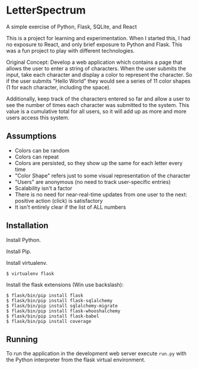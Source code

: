 LetterSpectrum
=========

A simple exercise of Python, Flask, SQLite, and React

This is a project for learning and experimentation.  When I started this, I had no exposure to React, and only brief exposure to Python and Flask.  This was a fun project to play with different technologies.

Original Concept:
Develop a web application which contains a page that allows the user to enter a string of characters.
When the user submits the input, take each character and display a color to represent the character.
So if the user submits &quot;Hello World&quot; they would see a series of 11 color shapes (1 for each character,
including the space).

Additionally, keep track of the characters entered so far and allow a user to see the number of times
each character was submitted to the system. This value is a cumulative total for all users, so it will add
up as more and more users access this system.

Assumptions
-----------

* Colors can be random
* Colors can repeat
* Colors are persisted, so they show up the same for each letter every time
* "Color Shape" refers just to some visual representation of the character
* "Users" are anonymous (no need to track user-specific entries)
* Scalability isn't a factor
* There is no need for near-real-time updates from one user to the next: positive action (click) is satisfactory
* It isn't entirely clear if the list of ALL numbers

Installation
------------

Install Python.

Install Pip.

Install virtualenv.

```
$ virtualenv flask
```

Install the flask extensions (Win use backslash):

```
$ flask/bin/pip install flask
$ flask/bin/pip install flask-sqlalchemy
$ flask/bin/pip install sqlalchemy-migrate
$ flask/bin/pip install flask-whooshalchemy
$ flask/bin/pip install flask-babel
$ flask/bin/pip install coverage
```


Running
-------

To run the application in the development web server execute `run.py` with the Python interpreter from the flask virtual environment.
